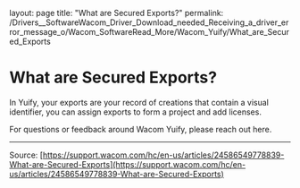 layout: page
title: "What are Secured Exports?"
permalink: /Drivers__SoftwareWacom_Driver_Download_needed_Receiving_a_driver_error_message_o/Wacom_SoftwareRead_More/Wacom_Yuify/What_are_Secured_Exports

# What are Secured Exports?

In Yuify, your exports are your record of creations that contain a visual identifier, you can assign exports to form a project and add licenses.


For questions or feedback around Wacom Yuify, please reach out here.

---
Source: [https://support.wacom.com/hc/en-us/articles/24586549778839-What-are-Secured-Exports](https://support.wacom.com/hc/en-us/articles/24586549778839-What-are-Secured-Exports)
